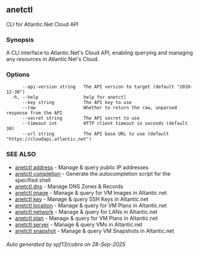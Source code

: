 ## anetctl

CLI for Atlantic.Net Cloud API

### Synopsis

A CLI interface to Atlantic.Net's Cloud API, enabling querying and managing
any resources in Atlantic.Net's Cloud.

### Options

```
      --api-version string   The API version to target (default "2010-12-30")
  -h, --help                 help for anetctl
      --key string           The API key to use
      --raw                  Whether to return the raw, unparsed response from the API
      --secret string        The API secret to use
      --timeout int          HTTP client timeout in seconds (default 30)
      --url string           The API base URL to use (default "https://cloudapi.atlantic.net")
```

### SEE ALSO

* [anetctl address](anetctl_address.md)	 - Manage & query public IP addresses
* [anetctl completion](anetctl_completion.md)	 - Generate the autocompletion script for the specified shell
* [anetctl dns](anetctl_dns.md)	 - Manage DNS Zones & Records
* [anetctl image](anetctl_image.md)	 - Manage & query for VM Images in Altantic.net
* [anetctl key](anetctl_key.md)	 - Manage & query SSH Keys in Altantic.net
* [anetctl location](anetctl_location.md)	 - Manage & query for VM Plans in Altantic.net
* [anetctl network](anetctl_network.md)	 - Manage & query for LANs in Altantic.net
* [anetctl plan](anetctl_plan.md)	 - Manage & query for VM Plans in Altantic.net
* [anetctl server](anetctl_server.md)	 - Manage & query VMs in Altantic.net
* [anetctl snapshot](anetctl_snapshot.md)	 - Manage & query VM Snapshots in Altantic.net

###### Auto generated by spf13/cobra on 28-Sep-2025
